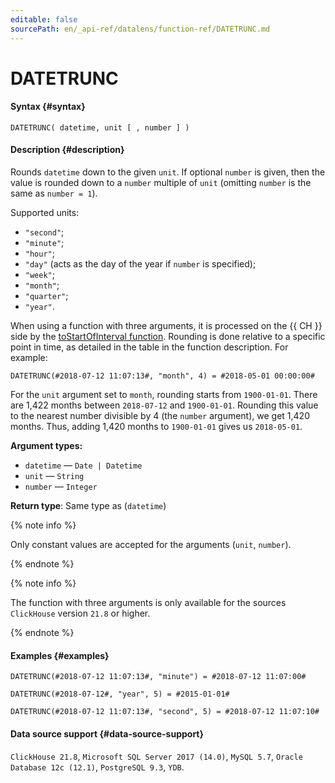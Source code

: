 ```yaml
---
editable: false
sourcePath: en/_api-ref/datalens/function-ref/DATETRUNC.md
---
```


# DATETRUNC



#### Syntax {#syntax}


```
DATETRUNC( datetime, unit [ , number ] )
```

#### Description {#description}
Rounds `datetime` down to the given `unit`. If optional `number` is given, then the value is rounded down to a `number` multiple of `unit` (omitting `number` is the same as `number = 1`).

Supported units:
- `"second"`;
- `"minute"`;
- `"hour"`;
- `"day"` (acts as the day of the year if `number` is specified);
- `"week"`;
- `"month"`;
- `"quarter"`;
- `"year"`.

When using a function with three arguments, it is processed on the {{ CH }} side by the [toStartOfInterval function](https://clickhouse.com/docs/en/sql-reference/functions/date-time-functions#tostartofinterval). Rounding is done relative to a specific point in time, as detailed in the table in the function description. For example:
```
DATETRUNC(#2018-07-12 11:07:13#, "month", 4) = #2018-05-01 00:00:00#
```

For the `unit` argument set to `month`, rounding starts from `1900-01-01`. There are 1,422 months between `2018-07-12` and `1900-01-01`. Rounding this value to the nearest number divisible by 4 (the `number` argument), we get 1,420 months. Thus, adding 1,420 months to `1900-01-01` gives us `2018-05-01`.

**Argument types:**
- `datetime` — `Date | Datetime`
- `unit` — `String`
- `number` — `Integer`


**Return type**: Same type as (`datetime`)

{% note info %}

Only constant values are accepted for the arguments (`unit`, `number`).

{% endnote %}

{% note info %}

The function with three arguments is only available for the sources `ClickHouse` version `21.8` or higher.

{% endnote %}


#### Examples {#examples}

```
DATETRUNC(#2018-07-12 11:07:13#, "minute") = #2018-07-12 11:07:00#
```

```
DATETRUNC(#2018-07-12#, "year", 5) = #2015-01-01#
```

```
DATETRUNC(#2018-07-12 11:07:13#, "second", 5) = #2018-07-12 11:07:10#
```


#### Data source support {#data-source-support}

`ClickHouse 21.8`, `Microsoft SQL Server 2017 (14.0)`, `MySQL 5.7`, `Oracle Database 12c (12.1)`, `PostgreSQL 9.3`, `YDB`.
